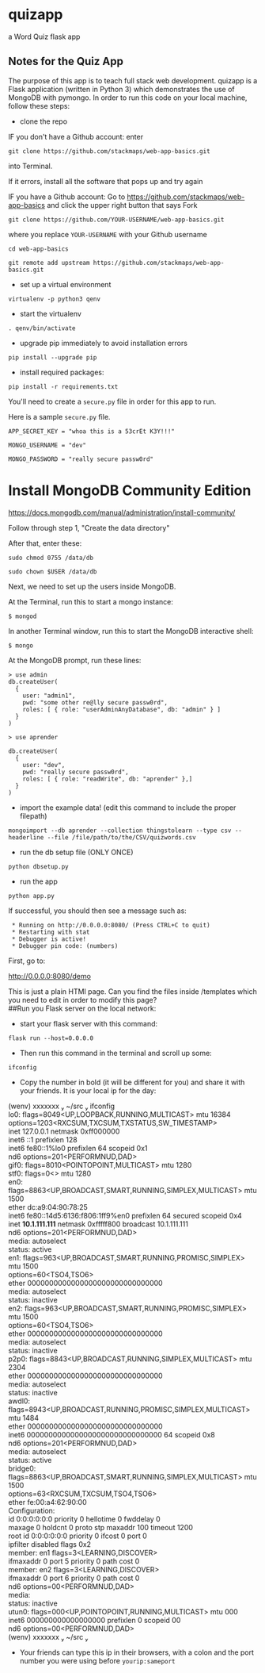 # quizapp
a Word Quiz flask app

## Notes for the Quiz App

The purpose of this app is to teach full stack web development.  quizapp is a Flask application (written in Python 3) which demonstrates the use of MongoDB with pymongo.  In order to run this code on your local machine, follow these steps:

* clone the repo


IF you don't have a Github account:
enter

`git clone https://github.com/stackmaps/web-app-basics.git`

into Terminal.


If it errors, install all the software that pops up and try again


IF you have a Github account:
Go to https://github.com/stackmaps/web-app-basics and click the upper right button that says Fork


`git clone https://github.com/YOUR-USERNAME/web-app-basics.git`

where you replace `YOUR-USERNAME` with your Github username


`cd web-app-basics`


`git remote add upstream https://github.com/stackmaps/web-app-basics.git`

* set up a virtual environment

`virtualenv -p python3 qenv`

* start the virtualenv

`. qenv/bin/activate`

* upgrade pip immediately to avoid installation errors

`pip install --upgrade pip`

* install required packages:

`pip install -r requirements.txt`

You'll need to create a `secure.py` file in order for this app to run.

Here is a sample `secure.py` file.

    APP_SECRET_KEY = "whoa this is a 53crEt K3Y!!!"

    MONGO_USERNAME = "dev"

    MONGO_PASSWORD = "really secure passw0rd"



# Install MongoDB Community Edition

https://docs.mongodb.com/manual/administration/install-community/

Follow through step 1, "Create the data directory"

After that, enter these:

`sudo chmod 0755 /data/db`

`sudo chown $USER /data/db`

Next, we need to set up the users inside MongoDB.

At the Terminal, run this to start a mongo instance:

    $ mongod

In another Terminal window, run this to start the MongoDB interactive shell:

    $ mongo

At the MongoDB prompt, run these lines:

```
> use admin
db.createUser(  
  {
    user: "admin1",
    pwd: "some other re@lly secure passw0rd",
    roles: [ { role: "userAdminAnyDatabase", db: "admin" } ]
  }
)

> use aprender

db.createUser(
  {
    user: "dev",
    pwd: "really secure passw0rd",
    roles: [ { role: "readWrite", db: "aprender" },]
  }
)
```


* import the example data!
(edit this command to include the proper filepath)

```
mongoimport --db aprender --collection thingstolearn --type csv --headerline --file /file/path/to/the/CSV/quizwords.csv
```

* run the db setup file (ONLY ONCE)

`python dbsetup.py`

* run the app

`python app.py`

If successful, you should then see a message such as:

```
 * Running on http://0.0.0.0:8080/ (Press CTRL+C to quit)
 * Restarting with stat
 * Debugger is active!
 * Debugger pin code: (numbers)
```


First, go to:

http://0.0.0.0:8080/demo

This is just a plain HTMl page.  Can you find the files inside /templates which you need to edit in order to modify this page?  
##Run you Flask server on the local network:

* start your flask server with this command:

`flask run --host=0.0.0.0`

* Then run this command in the terminal and scroll up some:

`ifconfig`

* Copy the number in bold (it will be different for you) and share it with your friends. It is your local ip for the day:

(wenv)  xxxxxxx  ~/src  ifconfig <br/>
lo0: flags=8049<UP,LOOPBACK,RUNNING,MULTICAST> mtu 16384 <br/>
	options=1203<RXCSUM,TXCSUM,TXSTATUS,SW_TIMESTAMP> <br/>
	inet 127.0.0.1 netmask 0xff000000 <br/>
	inet6 ::1 prefixlen 128 <br/>
	inet6 fe80::1%lo0 prefixlen 64 scopeid 0x1 <br/>
	nd6 options=201<PERFORMNUD,DAD> <br/>
gif0: flags=8010<POINTOPOINT,MULTICAST> mtu 1280 <br/>
stf0: flags=0<> mtu 1280 <br/>
en0: flags=8863<UP,BROADCAST,SMART,RUNNING,SIMPLEX,MULTICAST> mtu 1500 <br/>
	ether dc:a9:04:90:78:25 <br/>
	inet6 fe80::14d5:6136:f806:1ff9%en0 prefixlen 64 secured scopeid 0x4 <br/>
	inet **10.1.111.111** netmask 0xfffff800 broadcast 10.1.111.111 <br/>
	nd6 options=201<PERFORMNUD,DAD> <br/>
	media: autoselect <br/>
	status: active <br/>
en1: flags=963<UP,BROADCAST,SMART,RUNNING,PROMISC,SIMPLEX> mtu 1500 <br/>
	options=60<TSO4,TSO6> <br/>
	ether 0000000000000000000000000000000 <br/>
	media: autoselect <full-duplex> <br/>
	status: inactive <br/>
en2: flags=963<UP,BROADCAST,SMART,RUNNING,PROMISC,SIMPLEX> mtu 1500 <br/>
	options=60<TSO4,TSO6> <br/>
	ether 0000000000000000000000000000000 <br/>
	media: autoselect <full-duplex> <br/>
	status: inactive <br/>
p2p0: flags=8843<UP,BROADCAST,RUNNING,SIMPLEX,MULTICAST> mtu 2304 <br/>
	ether 0000000000000000000000000000000 <br/>
	media: autoselect <br/>
	status: inactive <br/>
awdl0: flags=8943<UP,BROADCAST,RUNNING,PROMISC,SIMPLEX,MULTICAST> mtu 1484 <br/>
	ether 0000000000000000000000000000000 <br/>
	inet6 0000000000000000000000000000000 64 scopeid 0x8 <br/>
	nd6 options=201<PERFORMNUD,DAD> <br/>
	media: autoselect <br/>
	status: active <br/>
bridge0: flags=8863<UP,BROADCAST,SMART,RUNNING,SIMPLEX,MULTICAST> mtu 1500 <br/>
	options=63<RXCSUM,TXCSUM,TSO4,TSO6> <br/>
	ether fe:00:a4:62:90:00 <br/>
	Configuration: <br/>
		id 0:0:0:0:0:0 priority 0 hellotime 0 fwddelay 0 <br/>
		maxage 0 holdcnt 0 proto stp maxaddr 100 timeout 1200 <br/>
		root id 0:0:0:0:0:0 priority 0 ifcost 0 port 0 <br/>
		ipfilter disabled flags 0x2 <br/>
	member: en1 flags=3<LEARNING,DISCOVER> <br/>
	        ifmaxaddr 0 port 5 priority 0 path cost 0 <br/>
	member: en2 flags=3<LEARNING,DISCOVER> <br/>
	        ifmaxaddr 0 port 6 priority 0 path cost 0 <br/>
	nd6 options=00<PERFORMNUD,DAD> <br/>
	media: <unknown type> <br/>
	status: inactive <br/>
utun0: flags=000<UP,POINTOPOINT,RUNNING,MULTICAST> mtu 000 <br/>
	inet6 000000000000000000 prefixlen 0 scopeid 00 <br/>
	nd6 options=00<PERFORMNUD,DAD> <br/>
(wenv)  xxxxxxx  ~/src  <br/>


* Your friends can type this ip in their browsers, with a colon and the port number you were using before
`yourip:sameport`
